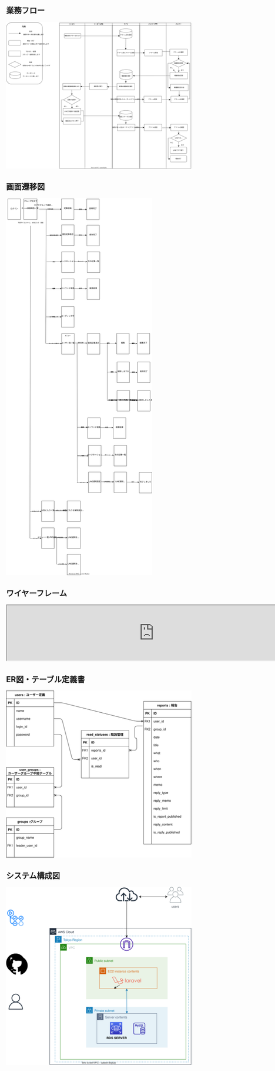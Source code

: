 ## 業務フロー
![業務フロー](design_compornents/WORK_FLOW.drawio.svg)
## 画面遷移図
![User画面](design_compornents/SCREEN_DIAGRAM_USER.drawio.svg)
## ワイヤーフレーム
<iframe width="800" height="auto" src="https://www.figma.com/design/tTUBzTl1b9UQxXi4aX3fs9/%E3%81%BB%E3%81%86%E3%82%8C%E3%82%93%E3%81%9D%E3%81%86%E3%82%A2%E3%83%97%E3%83%AA%E3%83%AF%E3%82%A4%E3%83%A4%E3%83%BC%E3%83%95%E3%83%AC%E3%83%BC%E3%83%A0?t=Hzp6A2cANelT7p2M-1" allowfullscreen></iframe>

## ER図・テーブル定義書
![ER図](design_compornents/ER.drawio.svg)
## システム構成図
![システム構成図](design_compornents/SYSTEM_DIAGRAM.drawio.svg)
